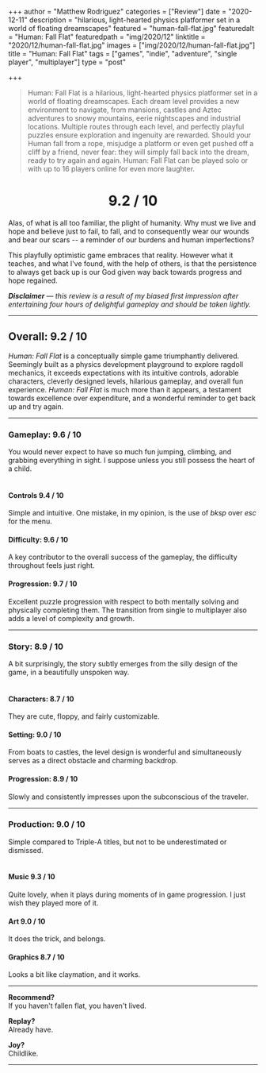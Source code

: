 +++
author = "Matthew Rodriguez"
categories = ["Review"]
date = "2020-12-11"
description = "hilarious, light-hearted physics platformer set in a world of floating dreamscapes"
featured = "human-fall-flat.jpg"
featuredalt = "Human: Fall Flat"
featuredpath = "img/2020/12"
linktitle = "2020/12/human-fall-flat.jpg"
images = ["img/2020/12/human-fall-flat.jpg"]
title = "Human: Fall Flat"
tags = ["games", "indie", "adventure", "single player", "multiplayer"]
type = "post"

+++

> Human: Fall Flat is a hilarious, light-hearted physics platformer set in a world of floating dreamscapes.
> Each dream level provides a new environment to navigate, from mansions, castles and Aztec adventures to snowy mountains, eerie nightscapes and industrial locations. Multiple routes through each level, and perfectly playful puzzles ensure exploration and ingenuity are rewarded.
> Should your Human fall from a rope, misjudge a platform or even get pushed off a cliff by a friend, never fear: they will simply fall back into the dream, ready to try again and again.
> Human: Fall Flat can be played solo or with up to 16 players online for even more laughter.

<h1 style="text-align: center">9.2 / 10</h1>

Alas, of what is all too familiar, the plight of humanity. Why must we live and hope and believe just to fail, to fall, and to consequently wear our wounds and bear our scars -- a reminder of our burdens and human imperfections?

This playfully optimistic game embraces that reality. However what it teaches, and what I've found, with the help of others, is that the persistence to always get back up is our God given way back towards progress and hope regained.

*<b>Disclaimer</b> &mdash; this review is a result of my biased first impression after entertaining four hours of delightful gameplay and should be taken lightly.*

***

## Overall: 9.2 / 10

*Human: Fall Flat* is a conceptually simple game triumphantly delivered. Seemingly built as a physics development playground to explore ragdoll mechanics, it exceeds expectations with its intuitive controls, adorable characters, cleverly designed levels, hilarious gameplay, and overall fun experience. *Human: Fall Flat* is much more than it appears, a testament towards excellence over expenditure, and a wonderful reminder to get back up and try again.

***

### Gameplay: 9.6 / 10
You would never expect to have so much fun jumping, climbing, and grabbing everything in sight. I suppose unless you still possess the heart of a child.
<br>
<br>

#### Controls 9.4 / 10
Simple and intuitive. One mistake, in my opinion, is the use of *bksp* over *esc* for the menu.

#### Difficulty: 9.6 / 10
A key contributor to the overall success of the gameplay, the difficulty throughout feels just right.

#### Progression: 9.7 / 10
Excellent puzzle progression with respect to both mentally solving and physically completing them. The transition from single to multiplayer also adds a level of complexity and growth.

***

### Story: 8.9 / 10
A bit surprisingly, the story subtly emerges from the silly design of the game, in a beautifully unspoken way.
<br>
<br>

#### Characters: 8.7 / 10
They are cute, floppy, and fairly customizable.

#### Setting: 9.0 / 10
From boats to castles, the level design is wonderful and simultaneously serves as a direct obstacle and charming backdrop.

#### Progression: 8.9 / 10
Slowly and consistently impresses upon the subconscious of the traveler.

***

### Production: 9.0 / 10
Simple compared to Triple-A titles, but not to be underestimated or dismissed.
<br>
<br>

#### Music 9.3 / 10
Quite lovely, when it plays during moments of in game progression. I just wish they played more of it.

#### Art 9.0 / 10
It does the trick, and belongs.

#### Graphics 8.7 / 10
Looks a bit like claymation, and it works.

***

**Recommend?**  
If you haven't fallen flat, you haven't lived.

**Replay?**  
Already have.

**Joy?**  
Childlike.

***